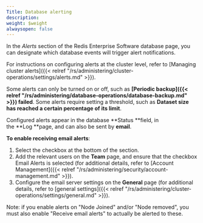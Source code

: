 ```yaml
---
Title: Database alerting
description: 
weight: $weight
alwaysopen: false
---
```

In the *Alerts* section of the Redis Enterprise Software database page,
you can designate which database events will trigger alert
notifications.

For instructions on configuring alerts at the cluster level, refer to
[Managing cluster
alerts]({{< relref "/rs/administering/cluster-operations/settings/alerts.md" >}}).

Some alerts can only be turned on or off, such as **[Periodic
backup]({{< relref "/rs/administering/database-operations/database-backup.md" >}})
failed**. Some alerts require setting a threshold, such as **Dataset
size has reached a certain percentage of its limit**.

Configured alerts appear in the database **Status **field, in
the **Log **page, and can also be sent by **email**.

**To enable receiving email alerts**:

1.  Select the checkbox at the bottom of the section.
2.  Add the relevant users on the **Team** page, and ensure that the
    checkbox Email Alerts is selected (for additional details, refer to
    [Account
    Management]({{< relref "/rs/administering/security/account-management.md" >}}).
3.  Configure the email server settings on the **General** page (for
    additional details, refer to [general
    settings]({{< relref "/rs/administering/cluster-operations/settings/general.md" >}}).

Note: if you enable alerts on "Node Joined" and/or "Node removed", you
must also enable "Receive email alerts" to actually be alerted to these.
